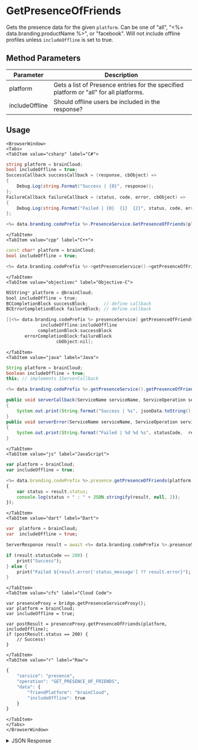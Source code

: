 # GetPresenceOfFriends

Gets the presence data for the given `platform`. Can be one of "all", "<%= data.branding.productName %>", or "facebook". Will not include offline profiles unless `includeOffline` is set to true.

<PartialServop service_name="presence" operation_name="GET_PRESENCE_OF_FRIENDS" />

## Method Parameters

| Parameter      | Description                                                                            |
| -------------- | -------------------------------------------------------------------------------------- |
| platform       | Gets a list of Presence entries for the specified platform or "all" for all platforms. |
| includeOffline | Should offline users be included in the response?                                      |

## Usage

```mdx-code-block
<BrowserWindow>
<Tabs>
<TabItem value="csharp" label="C#">
```

```csharp
string platform = brainCloud;
bool includeOffline = true;
SuccessCallback successCallback = (response, cbObject) =>
{
    Debug.Log(string.Format("Success | {0}", response));
};
FailureCallback failureCallback = (status, code, error, cbObject) =>
{
    Debug.Log(string.Format("Failed | {0}  {1}  {2}", status, code, error));
};

<%= data.branding.codePrefix %>.PresenceService.GetPresenceOfFriends(platform, includeOffline, successCallback, failureCallback);
```

```mdx-code-block
</TabItem>
<TabItem value="cpp" label="C++">
```

```cpp
const char* platform = brainCloud;
bool includeOffline = true;

<%= data.branding.codePrefix %>->getPresenceService()->getPresenceOfFriends(platform, includeOffline, this);
```

```mdx-code-block
</TabItem>
<TabItem value="objectivec" label="Objective-C">
```

```objectivec
NSString* platform = @brainCloud;
bool includeOffline = true;
BCCompletionBlock successBlock;      // define callback
BCErrorCompletionBlock failureBlock; // define callback

[[<%= data.branding.codePrefix %> presenceService] getPresenceOfFriends:platform
             includeOffline:includeOffline
            completionBlock:successBlock
       errorCompletionBlock:failureBlock
                   cbObject:nil];
```

```mdx-code-block
</TabItem>
<TabItem value="java" label="Java">
```

```java
String platform = brainCloud;
boolean includeOffline = true;
this; // implements IServerCallback

<%= data.branding.codePrefix %>.getPresenceService().getPresenceOfFriends(platform, includeOffline, this);

public void serverCallback(ServiceName serviceName, ServiceOperation serviceOperation, JSONObject jsonData)
{
    System.out.print(String.format("Success | %s", jsonData.toString()));
}
public void serverError(ServiceName serviceName, ServiceOperation serviceOperation, int statusCode, int reasonCode, String jsonError)
{
    System.out.print(String.format("Failed | %d %d %s", statusCode,  reasonCode, jsonError.toString()));
}
```

```mdx-code-block
</TabItem>
<TabItem value="js" label="JavaScript">
```

```javascript
var platform = brainCloud;
var includeOffline = true;

<%= data.branding.codePrefix %>.presence.getPresenceOfFriends(platform, includeOffline, result =>
{
	var status = result.status;
	console.log(status + " : " + JSON.stringify(result, null, 2));
});
```

```mdx-code-block
</TabItem>
<TabItem value="dart" label="Dart">
```

```dart
var  platform = brainCloud;
var  includeOffline = true;

ServerResponse result = await <%= data.branding.codePrefix %>.presenceService.getPresenceOfFriends(platform:platform, includeOffline:includeOffline);

if (result.statusCode == 200) {
    print("Success");
} else {
    print("Failed ${result.error['status_message'] ?? result.error}");
}
```

```mdx-code-block
</TabItem>
<TabItem value="cfs" label="Cloud Code">
```

```cfscript
var presenceProxy = bridge.getPresenceServiceProxy();
var platform = brainCloud;
var includeOffline = true;

var postResult = presenceProxy.getPresenceOfFriends(platform, includeOffline);
if (postResult.status == 200) {
    // Success!
}
```

```mdx-code-block
</TabItem>
<TabItem value="r" label="Raw">
```

```r
{
	"service": "presence",
	"operation": "GET_PRESENCE_OF_FRIENDS",
	"data": {
		"friendPlatform": "brainCloud",
		"includeOffline": true
	}
}
```

```mdx-code-block
</TabItem>
</Tabs>
</BrowserWindow>
```

<details>
<summary>JSON Response</summary>

```json
{
 "data": {
  "presence": [
   {
    "user": {
     "id": <%= data.example.profileId %>,
     "name": <%= data.example.playerName %>,
     "pic": null,
     "cxs": [
      "22284:fb416888-e76d-425d-a06d-a5529bdba8d9:id58ohotujj893gomctos244al"
     ]
    },
    "online": true,
    "summaryFriendData": {},
    "activity": {
     "LOCATION": "POKER_TABLE",
     "STATUS": "PLAYING_GAME"
    }
   }
  ]
 },
 "status": 200
}
```

</details>
